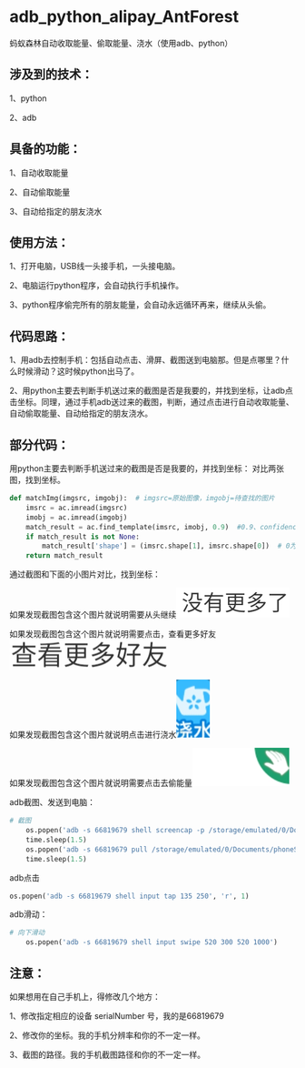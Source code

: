 # adb_python_alipay_AntForest
蚂蚁森林自动收取能量、偷取能量、浇水（使用adb、python）

## 涉及到的技术：
1、python

2、adb
## 具备的功能：
1、自动收取能量

2、自动偷取能量

3、自动给指定的朋友浇水
## 使用方法：
1、打开电脑，USB线一头接手机，一头接电脑。

2、电脑运行python程序，会自动执行手机操作。

3、python程序偷完所有的朋友能量，会自动永远循环再来，继续从头偷。

## 代码思路：
1、用adb去控制手机：包括自动点击、滑屏、截图送到电脑那。但是点哪里？什么时候滑动？这时候python出马了。

2、用python主要去判断手机送过来的截图是否是我要的，并找到坐标，让adb点击坐标。同理，通过手机adb送过来的截图，判断，通过点击进行自动收取能量、自动偷取能量、自动给指定的朋友浇水。

## 部分代码：
用python主要去判断手机送过来的截图是否是我要的，并找到坐标：
对比两张图，找到坐标。
```Python
def matchImg(imgsrc, imgobj):  # imgsrc=原始图像，imgobj=待查找的图片
    imsrc = ac.imread(imgsrc)
    imobj = ac.imread(imgobj)
    match_result = ac.find_template(imsrc, imobj, 0.9)  #0.9、confidence是精度，越小对比的精度就越低 {'confidence': 0.5435812473297119, 'rectangle': ((394, 384), (394, 416), (450, 384), (450, 416)), 'result': (422.0, 400.0)}
    if match_result is not None:
        match_result['shape'] = (imsrc.shape[1], imsrc.shape[0])  # 0为高，1为宽
    return match_result
```
通过截图和下面的小图片对比，找到坐标：

如果发现截图包含这个图片就说明需要从头继续![](alipay_nomore.png)

如果发现截图包含这个图片就说明需要点击，查看更多好友![](alipay_lookForMoreFriends.png)

如果发现截图包含这个图片就说明点击进行浇水![](alipay_water.png)

如果发现截图包含这个图片就说明需要点击去偷能量![](alipay_friend.png)

adb截图、发送到电脑：
```Python
# 截图
    os.popen('adb -s 66819679 shell screencap -p /storage/emulated/0/Documents/phoneScreencap.png')
    time.sleep(1.5)
    os.popen('adb -s 66819679 pull /storage/emulated/0/Documents/phoneScreencap.png')
    time.sleep(1.5)
```

adb点击
```Python
os.popen('adb -s 66819679 shell input tap 135 250', 'r', 1)
```

adb滑动：
```Python
# 向下滑动
    os.popen('adb -s 66819679 shell input swipe 520 300 520 1000')
```


## 注意：
如果想用在自己手机上，得修改几个地方：

1、修改指定相应的设备 serialNumber 号，我的是66819679

2、修改你的坐标。我的手机分辨率和你的不一定一样。

3、截图的路径。我的手机截图路径和你的不一定一样。
